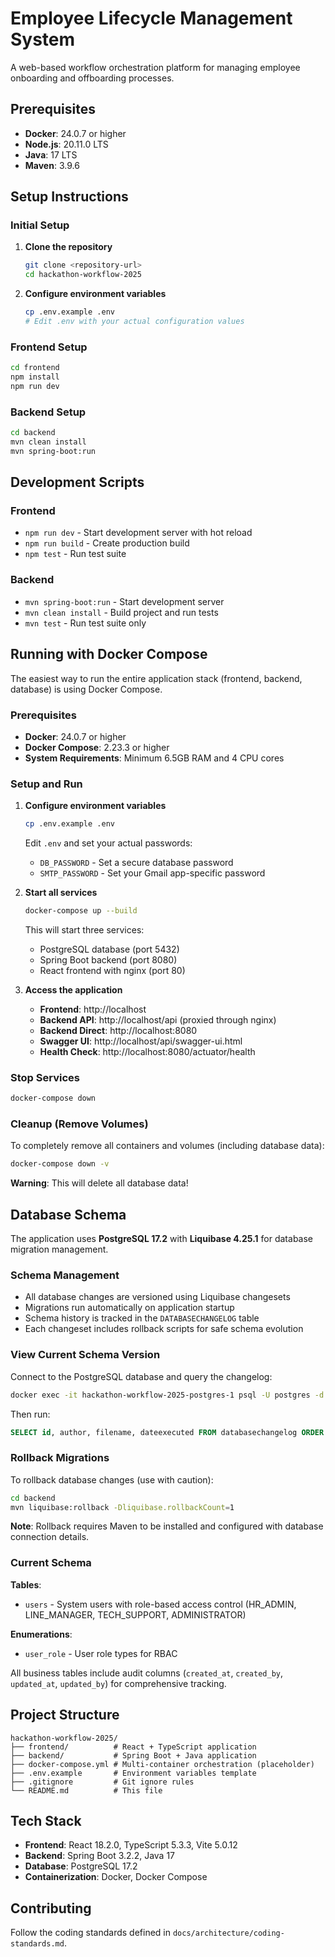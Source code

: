 # Employee Lifecycle Management System

A web-based workflow orchestration platform for managing employee onboarding and offboarding processes.

## Prerequisites

- **Docker**: 24.0.7 or higher
- **Node.js**: 20.11.0 LTS
- **Java**: 17 LTS
- **Maven**: 3.9.6

## Setup Instructions

### Initial Setup

1. **Clone the repository**
   ```bash
   git clone <repository-url>
   cd hackathon-workflow-2025
   ```

2. **Configure environment variables**
   ```bash
   cp .env.example .env
   # Edit .env with your actual configuration values
   ```

### Frontend Setup

```bash
cd frontend
npm install
npm run dev
```

### Backend Setup

```bash
cd backend
mvn clean install
mvn spring-boot:run
```

## Development Scripts

### Frontend

- `npm run dev` - Start development server with hot reload
- `npm run build` - Create production build
- `npm test` - Run test suite

### Backend

- `mvn spring-boot:run` - Start development server
- `mvn clean install` - Build project and run tests
- `mvn test` - Run test suite only

## Running with Docker Compose

The easiest way to run the entire application stack (frontend, backend, database) is using Docker Compose.

### Prerequisites

- **Docker**: 24.0.7 or higher
- **Docker Compose**: 2.23.3 or higher
- **System Requirements**: Minimum 6.5GB RAM and 4 CPU cores

### Setup and Run

1. **Configure environment variables**
   ```bash
   cp .env.example .env
   ```
   Edit `.env` and set your actual passwords:
   - `DB_PASSWORD` - Set a secure database password
   - `SMTP_PASSWORD` - Set your Gmail app-specific password

2. **Start all services**
   ```bash
   docker-compose up --build
   ```
   This will start three services:
   - PostgreSQL database (port 5432)
   - Spring Boot backend (port 8080)
   - React frontend with nginx (port 80)

3. **Access the application**
   - **Frontend**: http://localhost
   - **Backend API**: http://localhost/api (proxied through nginx)
   - **Backend Direct**: http://localhost:8080
   - **Swagger UI**: http://localhost/api/swagger-ui.html
   - **Health Check**: http://localhost:8080/actuator/health

### Stop Services

```bash
docker-compose down
```

### Cleanup (Remove Volumes)

To completely remove all containers and volumes (including database data):

```bash
docker-compose down -v
```

**Warning**: This will delete all database data!

## Database Schema

The application uses **PostgreSQL 17.2** with **Liquibase 4.25.1** for database migration management.

### Schema Management

- All database changes are versioned using Liquibase changesets
- Migrations run automatically on application startup
- Schema history is tracked in the `DATABASECHANGELOG` table
- Each changeset includes rollback scripts for safe schema evolution

### View Current Schema Version

Connect to the PostgreSQL database and query the changelog:

```bash
docker exec -it hackathon-workflow-2025-postgres-1 psql -U postgres -d employee_lifecycle
```

Then run:
```sql
SELECT id, author, filename, dateexecuted FROM databasechangelog ORDER BY dateexecuted;
```

### Rollback Migrations

To rollback database changes (use with caution):

```bash
cd backend
mvn liquibase:rollback -Dliquibase.rollbackCount=1
```

**Note**: Rollback requires Maven to be installed and configured with database connection details.

### Current Schema

**Tables**:
- `users` - System users with role-based access control (HR_ADMIN, LINE_MANAGER, TECH_SUPPORT, ADMINISTRATOR)

**Enumerations**:
- `user_role` - User role types for RBAC

All business tables include audit columns (`created_at`, `created_by`, `updated_at`, `updated_by`) for comprehensive tracking.

## Project Structure

```
hackathon-workflow-2025/
├── frontend/          # React + TypeScript application
├── backend/           # Spring Boot + Java application
├── docker-compose.yml # Multi-container orchestration (placeholder)
├── .env.example       # Environment variables template
├── .gitignore         # Git ignore rules
└── README.md          # This file
```

## Tech Stack

- **Frontend**: React 18.2.0, TypeScript 5.3.3, Vite 5.0.12
- **Backend**: Spring Boot 3.2.2, Java 17
- **Database**: PostgreSQL 17.2
- **Containerization**: Docker, Docker Compose

## Contributing

Follow the coding standards defined in `docs/architecture/coding-standards.md`.

